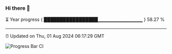 ### Hi there 👋

⏳ Year progress { █████████████████▁▁▁▁▁▁▁▁▁▁▁▁▁ } 58.27 %

---

⏰ Updated on Thu, 01 Aug 2024 06:17:29 GMT

![Progress Bar CI](https://github.com/liununu/liununu/workflows/Progress%20Bar%20CI/badge.svg)
